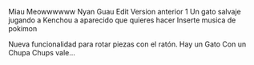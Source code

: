 Miau
Meowwwwww
Nyan
 Guau
Edit
Version anterior 1
Un gato salvaje jugando a Kenchou a aparecido que quieres hacer
Inserte musica de pokimon

Nueva funcionalidad para rotar piezas con el ratón. 
Hay un Gato Con un Chupa Chups vale...
